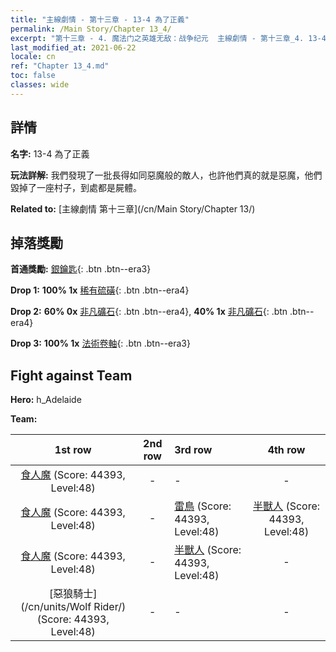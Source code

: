 ```yaml
---
title: "主線劇情 - 第十三章 - 13-4 為了正義"
permalink: /Main Story/Chapter 13_4/
excerpt: "第十三章 - 4. 魔法门之英雄无敌：战争纪元  主線劇情 - 第十三章_4. 13-4 為了正義"
last_modified_at: 2021-06-22
locale: cn
ref: "Chapter 13_4.md"
toc: false
classes: wide
---
```


## 詳情

 **名字:** 13-4 為了正義

 **玩法詳解:** 我們發現了一批長得如同惡魔般的敵人，也許他們真的就是惡魔，他們毀掉了一座村子，到處都是屍體。

 **Related to:** [主線劇情 第十三章](/cn/Main Story/Chapter 13/)

## 掉落獎勵

 **首通獎勵:** [銀鑰匙](/cn/Items/con_693/){: .btn .btn--era3}

 **Drop 1:** **100% 1x** [稀有硫磺](/cn/Items/mat_43/){: .btn .btn--era4}

 **Drop 2:** **60% 0x** [非凡礦石](/cn/Items/mat_33/){: .btn .btn--era4}, **40% 1x** [非凡礦石](/cn/Items/mat_33/){: .btn .btn--era4}

 **Drop 3:** **100% 1x** [法術卷軸](/cn/Items/con_694/){: .btn .btn--era3}


## Fight against Team
 **Hero:** h_Adelaide

 **Team:**


  | 1st row | 2nd row | 3rd row | 4th row |
  |:----:|:----:|:----|:----:|
  | [食人魔](/cn/units/Ogre/) (Score: 44393, Level:48)  | - | - | - |
  | [食人魔](/cn/units/Ogre/) (Score: 44393, Level:48)  | - | [雷鳥](/cn/units/Roc/) (Score: 44393, Level:48)  | [半獸人](/cn/units/Orc/) (Score: 44393, Level:48)  |
  | [食人魔](/cn/units/Ogre/) (Score: 44393, Level:48)  | - | [半獸人](/cn/units/Orc/) (Score: 44393, Level:48)  | - |
  | [惡狼騎士](/cn/units/Wolf Rider/) (Score: 44393, Level:48)  | - | - | - |


